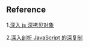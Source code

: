 ## Reference
1.[深入 js 深拷贝对象](https://www.jianshu.com/p/b08bc61714c7)

2.[深入剖析 JavaScript 的深复制](https://segmentfault.com/a/1190000002801042)
